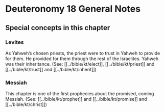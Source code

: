 # Deuteronomy 18 General Notes
## Special concepts in this chapter

### Levites
As Yahweh’s chosen priests, the priest were to trust in Yahweh to provide for them. He provided for them through the rest of the Israelites. Yahweh was their inheritance. (See: [[../bible/kt/elect]], [[../bible/kt/priest]] and [[../bible/kt/trust]] and [[../bible/kt/inherit]])

### Messiah
This chapter is one of the first prophecies about the promised, coming Messiah. (See: [[../bible/kt/prophet]] and [[../bible/kt/promise]] and [[../bible/kt/christ]])